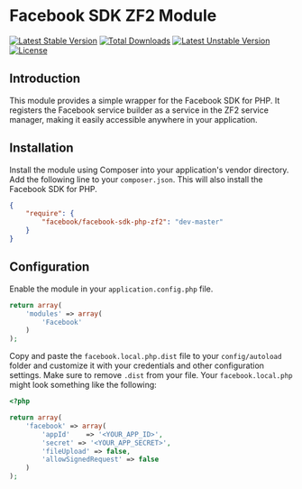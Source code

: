 # Facebook SDK ZF2 Module

[![Latest Stable Version](https://poser.pugx.org/facebook/facebook-sdk-php-zf2/v/stable.svg)](https://packagist.org/packages/twibs/zf2-facebook)
[![Total Downloads](https://poser.pugx.org/facebook/facebook-sdk-php-zf2/downloads.svg)](https://packagist.org/packages/twibs/zf2-facebook)
[![Latest Unstable Version](https://poser.pugx.org/facebook/facebook-sdk-php-zf2/v/unstable.svg)](https://packagist.org/packages/twibs/zf2-facebook)
[![License](https://poser.pugx.org/facebook/facebook-sdk-php-zf2/license.svg)](https://packagist.org/packages/twibs/zf2-facebook)

## Introduction

This module provides a simple wrapper for the Facebook SDK for PHP. It registers the Facebook service builder as a service in the
ZF2 service manager, making it easily accessible anywhere in your application.

## Installation

Install the module using Composer into your application's vendor directory. Add the following line to your
`composer.json`. This will also install the Facebook SDK for PHP.

```json
{
    "require": {
        "facebook/facebook-sdk-php-zf2": "dev-master"
    }
}
```

## Configuration

Enable the module in your `application.config.php` file.

```php
return array(
    'modules' => array(
        'Facebook'
    )
);
```

Copy and paste the `facebook.local.php.dist` file to your `config/autoload` folder and customize it with your credentials and
other configuration settings. Make sure to remove `.dist` from your file. Your `facebook.local.php` might look something like
the following:

```php
<?php

return array(
    'facebook' => array(
        'appId'    => '<YOUR_APP_ID>',
        'secret' => '<YOUR_APP_SECRET>',
        'fileUpload' => false,
        'allowSignedRequest' => false
    )
);
```
